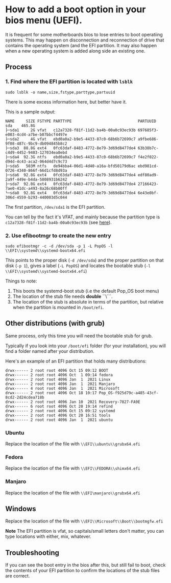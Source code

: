 # How to add a boot option in your bios menu (UEFI).

It is frequent for some motherboards bios to lose entries to boot operatiing systems. This may happen on disconnection and reconnection of drive that contains the operating system (and the EFI partition. It may also happen when a new operating system is added along side an existing one.

## Process

### 1. Find where the EFI partition is located with ```lsblk```

~~~
sudo lsblk -o name,size,fstype,parttype,partuuid
~~~

There is some excess information here, but better have it.

This is a sample output:

~~~
NAME     SIZE FSTYPE PARTTYPE                             PARTUUID
sda    465.8G                                             
├─sda1     2G vfat   c12a7328-f81f-11d2-ba4b-00a0c93ec93b 697685f3-e003-4cd4-a7be-b07bbcf4497e
├─sda2     4G vfat   ebd0a0a2-b9e5-4433-87c0-68b6b72699c7 a9fbe686-9f08-487c-9bc9-db094845b8c2
├─sda3  88.8G ext4   0fc63daf-8483-4772-8e79-3d69d8477de4 63b38b7c-c4d9-4452-9403-127034ea8ebd
├─sda4  92.3G ntfs   ebd0a0a2-b9e5-4433-87c0-68b6b72699c7 f4e2f022-d94d-4c43-aca2-064d4d7c9c73
├─sda5   503M ntfs   de94bba4-06d1-4d40-a16a-bfd50179d6ac ebd981cd-0726-4340-866f-66d1cfd8d93a
├─sda6  92.8G ext4   0fc63daf-8483-4772-8e79-3d69d8477de4 edf80ad9-2a9f-449e-b4da-5808931b6242
├─sda7  92.8G ext4   0fc63daf-8483-4772-8e79-3d69d8477de4 27166423-7ae0-41dc-a493-8a26c68b80ff
└─sda8  92.8G ext4   0fc63daf-8483-4772-8e79-3d69d8477de4 6e43e0bf-306d-4559-b293-440003d5c044
~~~

The first partition, ```/dev/sda1``` is the EFI partition. 

You can tell by the fact it's VFAT, and mainly because the partition type is ```c12a7328-f81f-11d2-ba4b-00a0c93ec93b``` (see [here](https://en.wikipedia.org/wiki/EFI_system_partition)).

### 2. Use efibootmgr to create the new entry

~~~
sudo efibootmgr -c -d /dev/sda -p 1 -L PopOS -l \\EFI\\systemd\\systemd-bootx64.efi
~~~

This points to the proper disk (```-d /dev/sda```) and the proper partition on that disk (```-p 1```), gives a label (```-L PopOS```) and locates the bootable stub (```-l \\EFI\\systemd\\systemd-bootx64.efi```)

Things to note:

1. This boots the systemd-boot stub (i.e the default Pop_OS boot menu)
2. The location of the stub file needs **double** ``\\```.
3. The location of the stub is absolute in terms of the partition, but relative when the partition is mounted in ```/boot/efi```.

## Other distributions (with grub)

Same process, only this time you will need the bootable stub for grub.

Typically if you look into your ```/boot/efi``` folder (for your installation), you will find a folder named after your distribution.

Here's an example of an EFI partition that holds many distributions:

~~~
drwx------ 2 root root 4096 Oct 15 09:12 BOOT
drwx------ 2 root root 4096 Oct  1 09:14 fedora
drwx------ 2 root root 4096 Jan  1  2021 Linux
drwx------ 2 root root 4096 Jan  1  2021 Manjaro
drwx------ 4 root root 4096 Jan  1  2021 Microsoft
drwx------ 2 root root 4096 Oct 18 10:17 Pop_OS-f925d79c-a485-43cf-8cd2-2d24cdea718b
drwx------ 2 root root 4096 Jan 10  2021 Recovery-7827-FA9E
drwx------ 6 root root 4096 Oct 20 19:14 refind
drwx------ 2 root root 4096 Oct 15 09:12 systemd
drwx------ 2 root root 4096 Oct 20 16:51 tools
drwx------ 2 root root 4096 Jan  1  2021 ubuntu
~~~

### Ubuntu

Replace the location of the file with ```\\EFI\\ubuntu\\grubx64.efi```

### Fedora

Replace the location of the file with ```\\EFI\\FEDORA\\shimx64.efi```

### Manjaro 

Replace the location of the file with ```\\EFI\manjaro\\grubx64.efi```

## Windows

Replace the location of the file with ```\\EFI\\Microsoft\\Boot\\bootmgfw.efi```

**Note** The EFI partition is vfat, so capitals/small letters don't matter, you can type locations with either, mix, whatever.

## Troubleshooting

If you can see the boot entry in the bios after this, but still fail to boot, check the contents of your EFI partition to confirm the locations of the stub files are correct.


